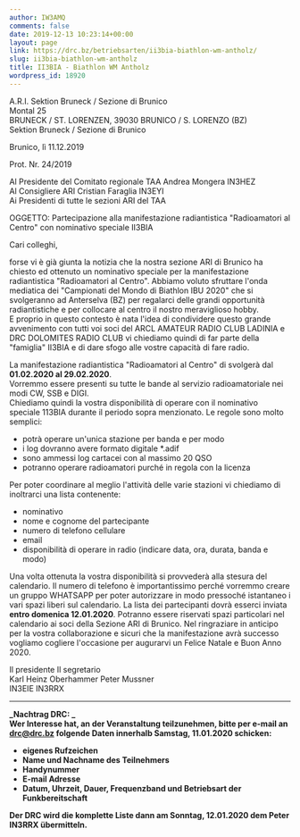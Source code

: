 ```yaml
---
author: IW3AMQ
comments: false
date: 2019-12-13 10:23:14+00:00
layout: page
link: https://drc.bz/betriebsarten/ii3bia-biathlon-wm-antholz/
slug: ii3bia-biathlon-wm-antholz
title: II3BIA - Biathlon WM Antholz
wordpress_id: 18920
---
```





A.R.I. Sektion Bruneck / Sezione di Brunico   
Montal 25   
BRUNECK / ST. LORENZEN,  39030 BRUNICO / S. LORENZO (BZ)   
Sektion Bruneck / Sezione di Brunico   
  
Brunico, lì 11.12.2019  
  
Prot. Nr. 24/2019   
  
Al Presidente del Comitato regionale TAA Andrea Mongera IN3HEZ  
Al Consigliere ARI Cristian Faraglia IN3EYI  
Ai Presidenti di tutte le sezioni ARI del TAA   
  
OGGETTO: Partecipazione alla manifestazione radiantistica "Radioamatori al Centro" con nominativo speciale II3BIA   
  
Cari colleghi,   
  
forse vi è già giunta la notizia che la nostra sezione ARI di Brunico ha chiesto ed ottenuto un nominativo speciale per la manifestazione radiantistica "Radioamatori al Centro". Abbiamo voluto sfruttare l'onda mediatica dei "Campionati del Mondo di Biathlon IBU 2020" che si svolgeranno ad Anterselva (BZ) per regalarci delle grandi opportunità radiantistiche e per collocare al centro il nostro meraviglioso hobby.   
E proprio in questo contesto è nata l'idea di condividere questo grande avvenimento con tutti voi soci del ARCL AMATEUR RADIO CLUB LADINIA e DRC DOLOMITES RADIO CLUB vi chiediamo quindi di far parte della "famiglia" II3BIA e di dare sfogo alle vostre capacità di fare radio.   
  
La manifestazione radiantistica "Radioamatori al Centro" di svolgerà dal **01.02.2020 al 29.02.2020**.   
Vorremmo essere presenti su tutte le bande al servizio radioamatoriale nei modi CW, SSB e DIGI.  
Chiediamo quindi la vostra disponibilità di operare con il nominativo speciale 113BIA durante il periodo sopra menzionato. Le regole sono molto semplici: 







  * potrà operare un'unica stazione per banda e per modo
  * i log dovranno avere formato digitale *.adif
  * sono ammessi log cartacei con al massimo 20 QSO
  * potranno operare radioamatori purché in regola con la licenza 






Per poter coordinare al meglio l'attività delle varie stazioni vi chiediamo di inoltrarci una lista contenente:







  * nominativo
  * nome e cognome del partecipante
  * numero di telefono cellulare
  * email
  * disponibilità di operare in radio (indicare data, ora, durata, banda e modo)






Una volta ottenuta la vostra disponibilità si provvederà alla stesura del calendario. Il numero di telefono è  importantissimo perché vorremmo creare un gruppo WHATSAPP per poter autorizzare in modo pressoché istantaneo i vari spazi liberi sul calendario.  La lista dei partecipanti dovrà esserci inviata **entro domenica 12.01.2020**.  Potranno essere riservati spazi particolari nel calendario ai soci della Sezione ARI di Brunico.  Nel ringraziare in anticipo per la vostra collaborazione e sicuri che la manifestazione avrà successo vogliamo cogliere l'occasione per augurarvi un Felice Natale e Buon Anno 2020.  







Il presidente                                                                                   Il segretario  
Karl Heinz Oberhammer                                                             Peter Mussner  
IN3EIE                                                                                              IN3RRX







-------------------------------------------







**_Nachtrag DRC: _**  
**Wer Interesse hat, an der Veranstaltung teilzunehmen, bitte per e-mail an drc@drc.bz folgende Daten innerhalb Samstag, 11.01.2020 schicken:**







  * **eigenes Rufzeichen**
  * **Name und Nachname des Teilnehmers**
  * **Handynummer**
  * **E-mail Adresse**
  * **Datum, Uhrzeit, Dauer, Frequenzband und Betriebsart der Funkbereitschaft**






**Der DRC wird die komplette Liste dann am Sonntag, 12.01.2020 dem Peter IN3RRX übermitteln.**



